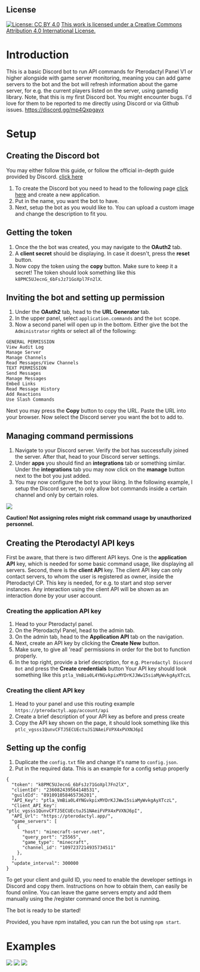 ## License 
[![License: CC BY 4.0](https://img.shields.io/badge/License-CC%20BY%204.0-lightgrey.svg)](https://creativecommons.org/licenses/by/4.0/)
<a href="https://creativecommons.org/licenses/by/4.0/">This work is licensed under a Creative Commons Attribution 4.0 International License.</a>

# Introduction
This is a basic Discord bot to run API commands for Pterodactyl Panel V1 or higher 
alongside with game server monitoring, meaning you can add game servers to the bot
and the bot will refresh information about the game server, for e.g. the current
players listed on the server, using gamedig library. 
Note, that this is my first Discord bot. You might encounter bugs. I'd love for them
to be reported to me directly using Discord or via Github issues.
https://discord.gg/mp4Qxpgayx

# Setup
## Creating the Discord bot
You may either follow this guide, or follow the official in-depth guide provided by Discord.
<a href="https://discordjs.guide/preparations/setting-up-a-bot-application.html#creating-your-bot">click here</a>

1. To create the Discord bot you need to head to the following page <a href="https://discord.com/developers/applications">click here</a>
and create a new application. 
2. Put in the name, you want the bot to have. 
3. Next, setup the bot as you would like to. 
You can upload a custom image and change the description to fit you.

## Getting the token
1. Once the the bot was created, you may navigate to the **OAuth2** tab. 
2. A **client secret** should be displaying. In case it doesn't, press the **reset** button.
3. Now copy the token using the **copy** button. Make sure to keep it a secret!
The token should look something like this `k8PMC5UJecnG_6bFsJz71GoXpl7Fn2lX`.

## Inviting the bot and setting up permission
1. Under the **OAuth2** tab, head to the **URL Generator** tab.
2. In the upper panel, select `application.commands` and the `bot` scope. 
3. Now a second panel will open up in the bottom. Either give the
bot the `Administrator` rights or select all of the following:
```
GENERAL PERMISSION
View Audit Log
Manage Server
Manage Channels
Read Messages/View Channels
TEXT PERMISSION
Send Messages
Manage Messages
Embed Links
Read Message History
Add Reactions
Use Slash Commands
```
Next you may press the **Copy** button to copy the URL. Paste the URL into your browser.
Now select the Discord server you want the bot to add to.

## Managing command permissions
1. Navigate to your Discord server. Verify the bot has successfully joined the server. After that,
head to your Discord server settings. 
2. Under **apps** you should find an **integrations** tab or something similar.
Under the **integrations** tab you may now click on the **manage** button next to the bot you just added.
3. You may now configure the bot to your liking. In the following example, I setup the Discord server,
to only allow bot commands inside a certain channel and only by certain roles. 

<img src="https://i.imgur.com/uNit9mH.png">

**Caution! Not assigning roles might risk command usage by unauthorized personnel.**

## Creating the Pterodactyl API keys
First be aware, that there is two different API keys. One is the **application API**
key, which is needed for some basic command usage, like displaying all servers.
Second, there is the **client API** key. The client API key can only contact servers,
to whom the user is registered as owner, inside the Pterodactyl CP. This
key is needed, for e.g. to start and stop server instances. Any interaction
using the client API will be shown as an interaction done by your user account.

### Creating the application API key
1. Head to your Pterodactyl panel.
2. On the Pterodactyl Panel, head to the admin tab.
3. On the admin tab, head to the **Application API** tab on the navigation.
4. Next, create an API key by clicking the **Create New** button.
5. Make sure, to give all 'read' permissions in order for the bot to function properly.
6. In the top right, provide a brief description, for e.g. `Pterodactyl Discord Bot`
and press the **Create credentials** button
Your API key should look something like this `ptla_VmBia0L4YNGvkpixMYDrKJJWw15siaMyWvkgAyXTczL`

### Creating the client API key
1. Head to your panel and use this routing example `https://pterodactyl.app/account/api`
2. Create a brief description of your API key as before and press create
3. Copy the API key shown on the page, it should look something like this
`ptlc_vgsss1QunvCFTJ5ECUEctuJS1NAeiFVPX4xPVXNJ6pI`

## Setting up the config
1. Duplicate the `config.txt` file and change it's name to `config.json`.
2. Put in the required data. This is an example for a config setup properly
```
{
  "token": "k8PMC5UJecnG_6bFsJz71GoXpl7Fn2lX",
  "clientId": "236082439564148531",
  "guildId": "891091058465736201",
  "API_Key": "ptla_VmBia0L4YNGvkpixMYDrKJJWw15siaMyWvkgAyXTczL",
  "Client_API_Key": "ptlc_vgsss1QunvCFTJ5ECUEctuJS1NAeiFVPX4xPVXNJ6pI",
  "API_Url": "https://pterodactyl.app/",
  "game_servers": [
    {
      "host": "minecraft-server.net",
      "query_port": "25565",
      "game_type": "minecraft",
      "channel_id": "1097237214935734511"
    },
  ],
  "update_interval": 300000
}
```
To get your client and guild ID, you need to enable the developer settings in Discord and copy them.
Instructions on how to obtain them, can easily be found online.
You can leave the game servers empty and add them manually using the /register command once the bot is running.

The bot is ready to be started!

Provided, you have npm installed, you can run the bot using `npm start`.

# Examples
<img src="https://i.imgur.com/kMo6asv.png" />
<img src="https://i.imgur.com/8nLwtyX.png" />
<img src="https://i.imgur.com/ggTbsYU.png" />
